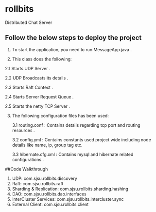 # rollbits
Distributed Chat Server


## Follow the below steps to deploy the project
1. To start the application, you need to run MessageApp.java . 

2. This class does the following:  

  2.1 Starts UDP Server .

  2.2 UDP Broadcasts its details .

  2.3 Starts Raft Context .

  2.4 Starts Server Request Queue .

  2.5 Starts the netty TCP Server . 


3. The following configuration files has been used: 


    3.1 routing.conf : Contains details regarding tcp port and routing resources . 


    3.2 config.yml : Contains constants used project wide including node details like name, ip, group tag etc.  


    3.3 hibernate.cfg.xml : Contains mysql and hibernate related configurations . 


##Code Walkthrough
1. UDP: com.sjsu.rollbits.discovery
2. Raft: com.sjsu.rollbits.raft
3. Sharding & Replication: com.sjsu.rollbits.sharding.hashing
4. DAO: com.sjsu.rollbits.dao.interfaces
5. InterCluster Services: com.sjsu.rollbits.intercluster.sync
6. External Client: com.sjsu.rollbits.client
